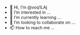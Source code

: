 - 👋 Hi, I’m @voq1LAj
- 👀 I’m interested in ...
- 🌱 I’m currently learning ...
- 💞️ I’m looking to collaborate on ...
- 📫 How to reach me ...

<!---
voq1LAj/voq1LAj is a ✨ special ✨ repository because its `README.md` (this file) appears on your GitHub profile.
You can click the Preview link to take a look at your changes.
--->
